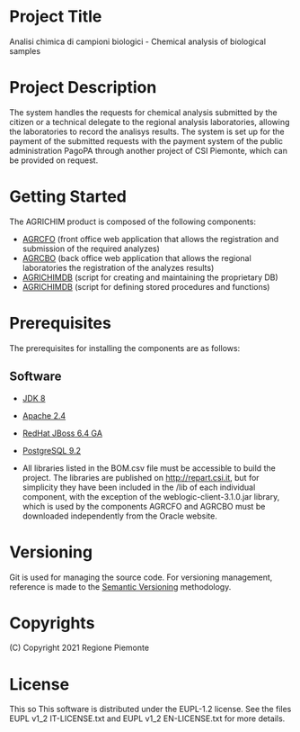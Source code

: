 # Project Title
Analisi chimica di campioni biologici - Chemical analysis of biological samples

# Project Description
The system handles the requests for chemical analysis submitted by the citizen or a technical delegate to the regional analysis laboratories, allowing the laboratories to record the analisys results. The system is set up for the payment of the submitted requests with the payment system of the public administration PagoPA through another project of CSI Piemonte, which can be provided on request.

# Getting Started
The AGRICHIM product is composed of the following components:
- [AGRCFO](https://github.com/regione-piemonte/agrichim-agrcfo) (front office web application that allows the registration and submission of the required analyzes)
- [AGRCBO](https://github.com/regione-piemonte/agrichim-agrcbo) (back office web application that allows the regional laboratories the registration of the analyzes results)
- [AGRICHIMDB](https://github.com/regione-piemonte/agrichim-agrichimdb) (script for creating and maintaining the proprietary DB)
- [AGRICHIMDB](https://github.com/regione-piemonte/agrichim-agrichimpl) (script for defining stored procedures and functions)

# Prerequisites
The prerequisites for installing the components are as follows:
## Software
- [JDK 8](https://www.apache.org)
- [Apache 2.4](https://www.apache.org)
- [RedHat JBoss 6.4 GA](https://developers.redhat.com)  
- [PostgreSQL 9.2](https://www.oracle.com)  

- All libraries listed in the BOM.csv file must be accessible to build the project. The libraries are published on http://repart.csi.it, but for simplicity they have been included in the /lib of each individual component, with the exception of the weblogic-client-3.1.0.jar library, which is used by the components AGRCFO and AGRCBO must be downloaded independently from the Oracle website.

# Versioning
Git is used for managing the source code. For versioning management, reference is made to the [Semantic Versioning](https://semver.org) methodology.

# Copyrights
(C) Copyright 2021 Regione Piemonte

# License
This so
This software is distributed under the EUPL-1.2 license.
See the files EUPL v1_2 IT-LICENSE.txt and EUPL v1_2 EN-LICENSE.txt for more details.
